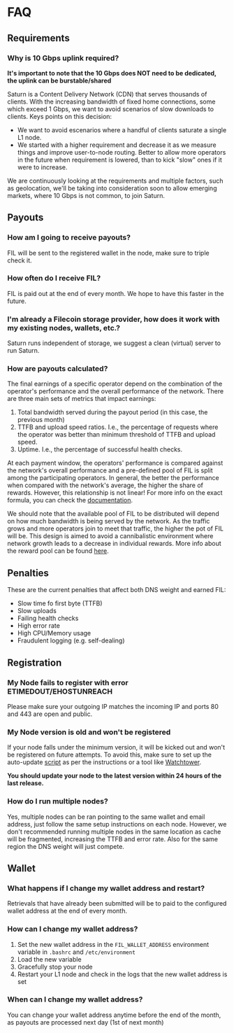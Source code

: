 # FAQ

## Requirements

### Why is 10 Gbps uplink required?

**It's important to note that the 10 Gbps does NOT need to be dedicated, the uplink can be burstable/shared**

Saturn is a Content Delivery Network (CDN) that serves thousands of clients. With the increasing bandwidth of fixed home connections, some which exceed 1 Gbps, we want to avoid scenarios of slow downloads to clients. Keys points on this decision:

- We want to avoid escenarios where a handful of clients saturate a single L1 node.
- We started with a higher requirement and decrease it as we measure things and improve user-to-node routing. Better to allow more operators in the future when requirement is lowered, than to kick "slow" ones if it were to increase.

We are continuously looking at the requirements and multiple factors, such as geolocation, we'll be taking into consideration soon to allow emerging markets, where 10 Gbps is not common, to join Saturn.


## Payouts

### How am I going to receive payouts?

FIL will be sent to the registered wallet in the node, make sure to triple check it.

### How often do I receive FIL?

FIL is paid out at the end of every month. We hope to have this faster in the future.

### I'm already a Filecoin storage provider, how does it work with my existing nodes, wallets, etc.?

Saturn runs independent of storage, we suggest a clean (virtual) server to run Saturn.

### How are payouts calculated?

The final earnings of a specific operator depend on the combination of the operator's performance and the overall performance of the network. There are three main sets of metrics that impact earnings:

1. Total bandwidth served during the payout period (in this case, the previous month)
2. TTFB and upload speed ratios. I.e., the percentage of requests where the operator was better than minimum threshold of TTFB and upload speed.
3. Uptime. I.e., the percentage of successful health checks.

At each payment window, the operators' performance is compared against the network's overall performance and a pre-defined pool of FIL is split among the participating operators. In general, the better the performance when compared with the network's average, the higher the share of rewards. However, this relationship is not linear! For more info on the exact formula, you can check the [documentation](https://hackmd.io/@cryptoecon/SJIJEUJbs/%2FMqxcRhVdSi2txAKW7pCh5Q).

We should note that the available pool of FIL to be distributed will depend on how much bandwidth is being served by the network. As the traffic grows and more operators join to meet that traffic, the higher the pot of FIL will be. This design is aimed to avoid a cannibalistic environment where network growth leads to a decrease in individual rewards. More info about the reward pool can be found [here](https://hackmd.io/@cryptoecon/SJIJEUJbs/%2FMqxcRhVdSi2txAKW7pCh5Q#Reward-pool1).

## Penalties

These are the current penalties that affect both DNS weight and earned FIL:
- Slow time fo first byte (TTFB)
- Slow uploads
- Failing health checks
- High error rate
- High CPU/Memory usage
- Fraudulent logging (e.g. self-dealing)

## Registration

### My Node fails to register with error ETIMEDOUT/EHOSTUNREACH

Please make sure your outgoing IP matches the incoming IP and ports 80 and 443 are open and public.

### My Node version is old and won't be registered

If your node falls under the minimum version, it will be kicked out and won't be registered on future attempts.
To avoid this, make sure to set up the auto-update [script](https://github.com/filecoin-saturn/L1-node/blob/main/update.sh)
as per the instructions or a tool like [Watchtower](https://containrrr.dev/watchtower/).

**You should update your node to the latest version within 24 hours of the last release.**

### How do I run multiple nodes?

Yes, multiple nodes can be ran pointing to the same wallet and email address, just follow the same setup instructions on each node. However, we don't recommended running multiple nodes in the same location as cache will be fragmented, increasing the TTFB and error rate. Also for the same region the DNS weight will just compete.

## Wallet

### What happens if I change my wallet address and restart?

Retrievals that have already been submitted will be to paid to the configured wallet address at the end of every month.

### How can I change my wallet address?

1. Set the new wallet address in the `FIL_WALLET_ADDRESS` environment variable in `.bashrc` and `/etc/environment`
2. Load the new variable
3. Gracefully stop your node
4. Restart your L1 node and check in the logs that the new wallet address is set

### When can I change my wallet address?

You can change your wallet address anytime before the end of the month, as payouts are processed next day (1st of next month)
